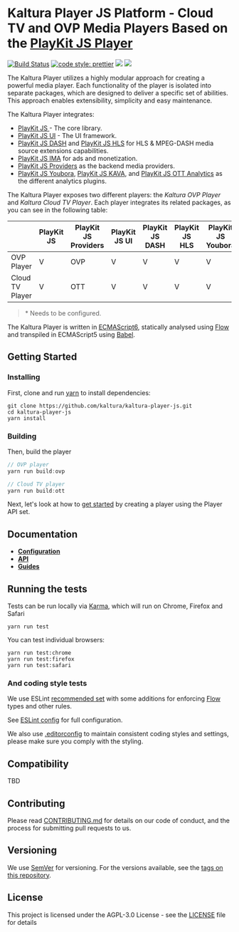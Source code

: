 # Kaltura Player JS Platform - Cloud TV and OVP Media Players Based on the [PlayKit JS Player]

[![Build Status](https://github.com/kaltura/kaltura-player-js/actions/workflows/run_canary.yaml/badge.svg)](https://github.com/kaltura/kaltura-player-js/actions/workflows/run_canary.yaml)
[![code style: prettier](https://img.shields.io/badge/code_style-prettier-ff69b4.svg?style=flat-square)](https://github.com/prettier/prettier)
[![](https://img.shields.io/npm/v/@playkit-js/kaltura-player-js/latest.svg)](https://www.npmjs.com/package/@playkit-js/kaltura-player-js)
[![](https://img.shields.io/npm/v/@playkit-js/kaltura-player-js/canary.svg)](https://www.npmjs.com/package/@playkit-js/kaltura-player-js/v/canary)

The Kaltura Player utilizes a highly modular approach for creating a powerful media player.
Each functionality of the player is isolated into separate packages, which are designed to deliver a specific set of abilities.
This approach enables extensibility, simplicity and easy maintenance.

The Kaltura Player integrates:

- [PlayKit JS ](https://github.com/kaltura/playkit-js) - The core library.
- [PlayKit JS UI](https://github.com/kaltura/playkit-js-ui) - The UI framework.
- [PlayKit JS DASH](https://github.com/kaltura/playkit-js-dash) and [PlayKit JS HLS](https://github.com/kaltura/playkit-js-hls) for HLS & MPEG-DASH media source extensions capabilities.
- [PlayKit JS IMA](https://github.com/kaltura/playkit-js-ima) for ads and monetization.
- [PlayKit JS Providers](https://github.com/kaltura/playkit-js-providers) as the backend media providers.
- [PlayKit JS Youbora](https://github.com/kaltura/playkit-js-youbora), [PlayKit JS KAVA](https://github.com/kaltura/playkit-js-kava), and [PlayKit JS OTT Analytics](https://github.com/kaltura/playkit-js-ott-analytics) as the different analytics plugins.

The Kaltura Player exposes two different players: the _Kaltura OVP Player_ and _Kaltura Cloud TV Player_. Each player integrates its related packages, as you can see in the following table:

|                 | PlayKit JS | PlayKit JS Providers | PlayKit JS UI | PlayKit JS DASH | PlayKit JS HLS | PlayKit JS Youbora | PlayKit JS OTT Analytics | PlayKit JS KAVA |
| --------------- | ---------- | -------------------- | ------------- | --------------- | -------------- | ------------------ | ------------------------ | --------------- |
| OVP Player      | V          | OVP                  | V             | V               | V              | V                  |                          | V               |  |
| Cloud TV Player | V          | OTT                  | V             | V               | V              | V                  | V                        | V (\*)          |

> \* Needs to be configured.

The Kaltura Player is written in [ECMAScript6], statically analysed using [Flow] and transpiled in ECMAScript5 using [Babel].

[flow]: https://flow.org/
[ecmascript6]: https://github.com/ericdouglas/ES6-Learning#articles--tutorials
[babel]: https://babeljs.io
[playkit js player]: https://github.com/kaltura/playkit-js

## Getting Started

### Installing

First, clone and run [yarn] to install dependencies:

[yarn]: https://yarnpkg.com/lang/en/

```
git clone https://github.com/kaltura/kaltura-player-js.git
cd kaltura-player-js
yarn install
```

### Building

Then, build the player

```javascript
// OVP player
yarn run build:ovp

// Cloud TV player
yarn run build:ott
```

Next, let's look at how to [get started](./docs/player-setup.md) by creating a player using the Player API set.

## Documentation

- [**Configuration**](./docs/configuration.md)
- [**API**](./docs/api.md)
- [**Guides**](./docs/guides.md)

## Running the tests

Tests can be run locally via [Karma], which will run on Chrome, Firefox and Safari

[karma]: https://karma-runner.github.io/1.0/index.html

```
yarn run test
```

You can test individual browsers:

```
yarn run test:chrome
yarn run test:firefox
yarn run test:safari
```

### And coding style tests

We use ESLint [recommended set](http://eslint.org/docs/rules/) with some additions for enforcing [Flow] types and other rules.

See [ESLint config](.eslintrc.json) for full configuration.

We also use [.editorconfig](.editorconfig) to maintain consistent coding styles and settings, please make sure you comply with the styling.

## Compatibility

TBD

## Contributing

Please read [CONTRIBUTING.md](https://github.com/kaltura/platform-install-packages/blob/master/CONTRIBUTING.md) for details on our code of conduct, and the process for submitting pull requests to us.

## Versioning

We use [SemVer](http://semver.org/) for versioning. For the versions available, see the [tags on this repository](https://github.com/kaltura/playkit-js-providers/tags).

## License

This project is licensed under the AGPL-3.0 License - see the [LICENSE](LICENSE) file for details

